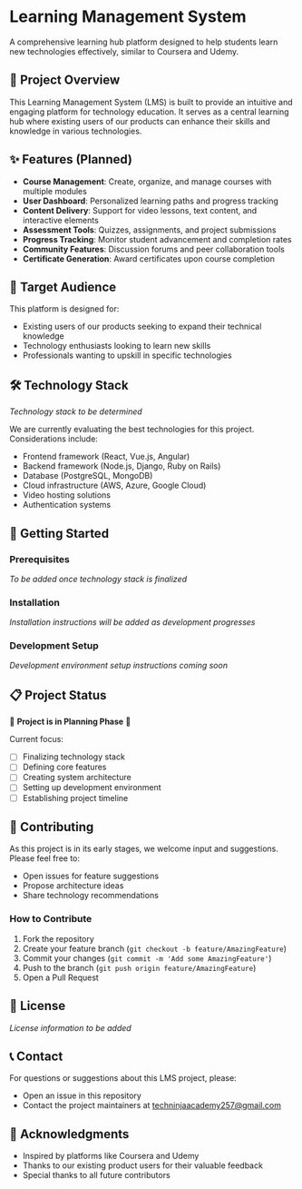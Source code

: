 # Learning Management System

A comprehensive learning hub platform designed to help students learn new technologies effectively, similar to Coursera and Udemy.

## 🎯 Project Overview

This Learning Management System (LMS) is built to provide an intuitive and engaging platform for technology education. It serves as a central learning hub where existing users of our products can enhance their skills and knowledge in various technologies.

## ✨ Features (Planned)

- **Course Management**: Create, organize, and manage courses with multiple modules
- **User Dashboard**: Personalized learning paths and progress tracking
- **Content Delivery**: Support for video lessons, text content, and interactive elements
- **Assessment Tools**: Quizzes, assignments, and project submissions
- **Progress Tracking**: Monitor student advancement and completion rates
- **Community Features**: Discussion forums and peer collaboration tools
- **Certificate Generation**: Award certificates upon course completion

## 🎯 Target Audience

This platform is designed for:
- Existing users of our products seeking to expand their technical knowledge
- Technology enthusiasts looking to learn new skills
- Professionals wanting to upskill in specific technologies

## 🛠️ Technology Stack

*Technology stack to be determined*

We are currently evaluating the best technologies for this project. Considerations include:
- Frontend framework (React, Vue.js, Angular)
- Backend framework (Node.js, Django, Ruby on Rails)
- Database (PostgreSQL, MongoDB)
- Cloud infrastructure (AWS, Azure, Google Cloud)
- Video hosting solutions
- Authentication systems

## 🚀 Getting Started

### Prerequisites

*To be added once technology stack is finalized*

### Installation

*Installation instructions will be added as development progresses*

### Development Setup

*Development environment setup instructions coming soon*

## 📋 Project Status

🚧 **Project is in Planning Phase** 🚧

Current focus:
- [ ] Finalizing technology stack
- [ ] Defining core features
- [ ] Creating system architecture
- [ ] Setting up development environment
- [ ] Establishing project timeline

## 🤝 Contributing

As this project is in its early stages, we welcome input and suggestions. Please feel free to:
- Open issues for feature suggestions
- Propose architecture ideas
- Share technology recommendations

### How to Contribute

1. Fork the repository
2. Create your feature branch (`git checkout -b feature/AmazingFeature`)
3. Commit your changes (`git commit -m 'Add some AmazingFeature'`)
4. Push to the branch (`git push origin feature/AmazingFeature`)
5. Open a Pull Request

## 📝 License

*License information to be added*

## 📞 Contact

For questions or suggestions about this LMS project, please:
- Open an issue in this repository
- Contact the project maintainers at techninjaacademy257@gmail.com

## 🙏 Acknowledgments

- Inspired by platforms like Coursera and Udemy
- Thanks to our existing product users for their valuable feedback
- Special thanks to all future contributors
